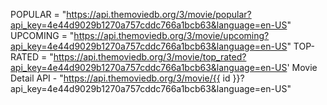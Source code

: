 POPULAR = "https://api.themoviedb.org/3/movie/popular?api_key=4e44d9029b1270a757cddc766a1bcb63&language=en-US"
UPCOMING = "https://api.themoviedb.org/3/movie/upcoming?api_key=4e44d9029b1270a757cddc766a1bcb63&language=en-US"
TOP-RATED = "https://api.themoviedb.org/3/movie/top_rated?api_key=4e44d9029b1270a757cddc766a1bcb63&language=en-US'
Movie Detail API - "https://api.themoviedb.org/3/movie/{{ id }}?api_key=4e44d9029b1270a757cddc766a1bcb63&language=en-US"